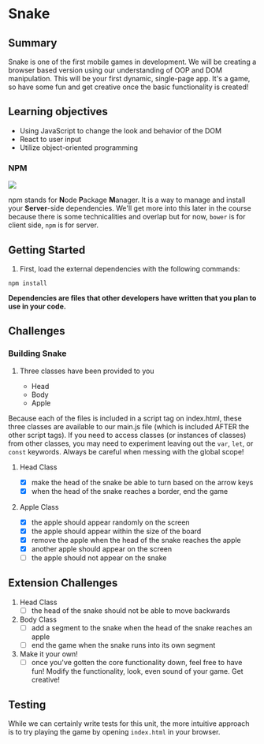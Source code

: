 # Snake

## Summary
Snake is one of the first mobile games in development. We will be creating a browser based version using our understanding of OOP and DOM manipulation. This will be your first dynamic, single-page app. It's a game, so have some fun and get creative once the basic functionality is created!

## Learning objectives
  - Using JavaScript to change the look and behavior of the DOM
  - React to user input
  - Utilize object-oriented programming

### NPM
![](https://www.npmjs.com/static/images/npm-logo.svg)

npm stands for **N**ode **P**ackage **M**anager.
It is a way to manage and install your **Server**-side dependencies. We'll get more into this later in the course because there is some technicalities and overlap but for now, `bower` is for client side, `npm` is for server.

## Getting Started

1. First, load the external dependencies with the following commands:
````
npm install
````
**Dependencies are files that other developers have written that you plan to use in your code.**

## Challenges

### Building Snake

1. Three classes have been provided to you

    - Head
    - Body
    - Apple

Because each of the files is included in a script tag on index.html, these three classes are available to our main.js file (which is included AFTER the other script tags). If you need to access classes (or instances of classes) from other classes, you may need to experiment leaving out the `var`, `let`, or `const` keywords. Always be careful when messing with the global scope!

1. Head Class

    - [x] make the head of the snake be able to turn based on the arrow keys
    - [x] when the head of the snake reaches a border, end the game

1. Apple Class

    - [x] the apple should appear randomly on the screen
    - [x] the apple should appear within the size of the board
    - [x] remove the apple when the head of the snake reaches the apple
    - [x] another apple should appear on the screen
    - [ ] the apple should not appear on the snake

## Extension Challenges

1. Head Class
    - [ ] the head of the snake should not be able to move backwards

1. Body Class
    - [ ] add a segment to the snake when the head of the snake reaches an apple
    - [ ] end the game when the snake runs into its own segment

1. Make it your own!
    - [ ] once you've gotten the core functionality down, feel free to have fun! Modify the functionality, look, even sound of your game. Get creative!

## Testing
While we can certainly write tests for this unit, the more intuitive approach is to try playing the game by opening `index.html` in your browser.
